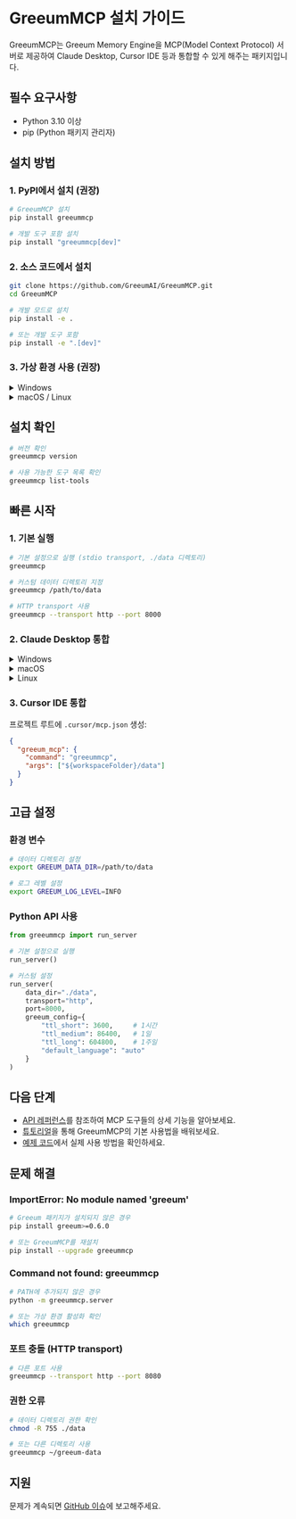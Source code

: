 # GreeumMCP 설치 가이드

GreeumMCP는 Greeum Memory Engine을 MCP(Model Context Protocol) 서버로 제공하여 Claude Desktop, Cursor IDE 등과 통합할 수 있게 해주는 패키지입니다.

## 필수 요구사항

- Python 3.10 이상
- pip (Python 패키지 관리자)

## 설치 방법

### 1. PyPI에서 설치 (권장)

```bash
# GreeumMCP 설치
pip install greeummcp

# 개발 도구 포함 설치
pip install "greeummcp[dev]"
```

### 2. 소스 코드에서 설치

```bash
git clone https://github.com/GreeumAI/GreeumMCP.git
cd GreeumMCP

# 개발 모드로 설치
pip install -e .

# 또는 개발 도구 포함
pip install -e ".[dev]"
```

### 3. 가상 환경 사용 (권장)

<details>
<summary>Windows</summary>

```powershell
# 가상 환경 생성
python -m venv venv

# 가상 환경 활성화
.\venv\Scripts\Activate.ps1

# GreeumMCP 설치
pip install greeummcp
```
</details>

<details>
<summary>macOS / Linux</summary>

```bash
# 가상 환경 생성
python3 -m venv venv

# 가상 환경 활성화
source venv/bin/activate

# GreeumMCP 설치
pip install greeummcp
```
</details>

## 설치 확인

```bash
# 버전 확인
greeummcp version

# 사용 가능한 도구 목록 확인
greeummcp list-tools
```

## 빠른 시작

### 1. 기본 실행

```bash
# 기본 설정으로 실행 (stdio transport, ./data 디렉토리)
greeummcp

# 커스텀 데이터 디렉토리 지정
greeummcp /path/to/data

# HTTP transport 사용
greeummcp --transport http --port 8000
```

### 2. Claude Desktop 통합

<details>
<summary>Windows</summary>

`%APPDATA%\Claude\claude_desktop_config.json`:
```json
{
  "mcpServers": {
    "greeum_mcp": {
      "command": "greeummcp.exe",
      "args": ["C:\\Users\\USERNAME\\greeum-data"]
    }
  }
}
```

기본 설정 사용 시:
```json
{
  "mcpServers": {
    "greeum_mcp": {
      "command": "greeummcp.exe"
    }
  }
}
```
</details>

<details>
<summary>macOS</summary>

`~/Library/Application Support/Claude/claude_desktop_config.json`:
```json
{
  "mcpServers": {
    "greeum_mcp": {
      "command": "greeummcp",
      "args": ["/Users/username/greeum-data"]
    }
  }
}
```
</details>

<details>
<summary>Linux</summary>

`~/.config/Claude/claude_desktop_config.json`:
```json
{
  "mcpServers": {
    "greeum_mcp": {
      "command": "greeummcp",
      "args": ["/home/username/greeum-data"]
    }
  }
}
```
</details>

### 3. Cursor IDE 통합

프로젝트 루트에 `.cursor/mcp.json` 생성:
```json
{
  "greeum_mcp": {
    "command": "greeummcp",
    "args": ["${workspaceFolder}/data"]
  }
}
```

## 고급 설정

### 환경 변수

```bash
# 데이터 디렉토리 설정
export GREEUM_DATA_DIR=/path/to/data

# 로그 레벨 설정
export GREEUM_LOG_LEVEL=INFO
```

### Python API 사용

```python
from greeummcp import run_server

# 기본 설정으로 실행
run_server()

# 커스텀 설정
run_server(
    data_dir="./data",
    transport="http",
    port=8000,
    greeum_config={
        "ttl_short": 3600,     # 1시간
        "ttl_medium": 86400,   # 1일
        "ttl_long": 604800,    # 1주일
        "default_language": "auto"
    }
)
```

## 다음 단계

- [API 레퍼런스](api-reference.md)를 참조하여 MCP 도구들의 상세 기능을 알아보세요.
- [튜토리얼](tutorials.md)을 통해 GreeumMCP의 기본 사용법을 배워보세요.
- [예제 코드](../examples/)에서 실제 사용 방법을 확인하세요.

## 문제 해결

### ImportError: No module named 'greeum'

```bash
# Greeum 패키지가 설치되지 않은 경우
pip install greeum>=0.6.0

# 또는 GreeumMCP를 재설치
pip install --upgrade greeummcp
```

### Command not found: greeummcp

```bash
# PATH에 추가되지 않은 경우
python -m greeummcp.server

# 또는 가상 환경 활성화 확인
which greeummcp
```

### 포트 충돌 (HTTP transport)

```bash
# 다른 포트 사용
greeummcp --transport http --port 8080
```

### 권한 오류

```bash
# 데이터 디렉토리 권한 확인
chmod -R 755 ./data

# 또는 다른 디렉토리 사용
greeummcp ~/greeum-data
```

## 지원

문제가 계속되면 [GitHub 이슈](https://github.com/GreeumAI/GreeumMCP/issues)에 보고해주세요.
